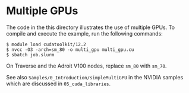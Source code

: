 # Multiple GPUs

The code in the this directory illustrates the use of multiple GPUs. To compile and execute the example, run the following commands:

```
$ module load cudatoolkit/12.2
$ nvcc -O3 -arch=sm_80 -o multi_gpu multi_gpu.cu
$ sbatch job.slurm
```

On Traverse and the Adroit V100 nodes, replace `sm_80` with `sm_70`.

See also `Samples/0_Introduction/simpleMultiGPU` in the NVIDIA samples which are discussed in `05_cuda_libraries`.
